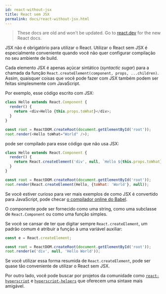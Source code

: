 ```yaml
---
id: react-without-jsx
title: React sem JSX
permalink: docs/react-without-jsx.html
---
```


<div class="scary">

> These docs are old and won't be updated. Go to [react.dev](https://react.dev/) for the new React docs.

</div>

JSX não é obrigatório para utilizar o React. Utilizar o React sem JSX é especialmente conveniente quando você não quer configurar compilação no seu ambiente de build.

Cada elemento JSX é apenas açúcar sintático (_syntactic sugar_) para a chamada da função `React.createElement(component, props, ...children)`. Assim, quaisquer coisas que você pode fazer com JSX também podem ser feitas simplesmente com JavaScript.

Por exemplo, esse código escrito com JSX:

```js
class Hello extends React.Component {
  render() {
    return <div>Hello {this.props.toWhat}</div>;
  }
}

const root = ReactDOM.createRoot(document.getElementById('root'));
root.render(<Hello toWhat="World" />);
```

pode ser compilado para esse código que não usa JSX:

```js
class Hello extends React.Component {
  render() {
    return React.createElement('div', null, `Hello ${this.props.toWhat}`);
  }
}

const root = ReactDOM.createRoot(document.getElementById('root'));
root.render(React.createElement(Hello, {toWhat: 'World'}, null));
```

Se você estiver curioso para ver mais exemplos de como JSX é convertido para JavaScript, pode checar [o compilador online do Babel](babel://jsx-simple-example).

O componente pode ser fornecido como uma string, como uma subclasse de `React.Component` ou  como uma função simples.

Se você se cansar de ter que digitar sempre `React.createElement`, um padrão comum é atribuir a função à uma variável auxiliar:

```js
const e = React.createElement;

const root = ReactDOM.createRoot(document.getElementById('root'));
root.render(e('div', null, 'Hello World'));
```

Se você utilizar essa forma resumida de `React.createElement`, pode ser quase tão conveniente de utilizar o React sem JSX.

Por outro lado, você pode buscar por projetos da comunidade como [`react-hyperscript`](https://github.com/mlmorg/react-hyperscript) e [`hyperscript-helpers`](https://github.com/ohanhi/hyperscript-helpers) que oferecem uma sintaxe mais amigável.
